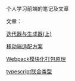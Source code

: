 个人学习前端的笔记及文章



文章：

[迭代器与生成器(上)](https://github.com/jrr997/note/blob/master/articles/%E8%BF%AD%E4%BB%A3%E5%99%A8%E4%B8%8E%E7%94%9F%E6%88%90%E5%99%A8(%E4%B8%8A).md)

[移动端适配方案](https://github.com/jrr997/note/blob/master/articles/%E7%A7%BB%E5%8A%A8%E7%AB%AF%E9%80%82%E9%85%8D%E6%96%B9%E6%A1%88.md)

[Webpack模块化打包原理](https://github.com/jrr997/note/blob/master/articles/Webpack%E6%A8%A1%E5%9D%97%E5%8C%96%E6%89%93%E5%8C%85%E5%8E%9F%E7%90%86.md)

[typescript联合类型](https://github.com/jrr997/note/blob/master/articles/typescript联合类型.md)